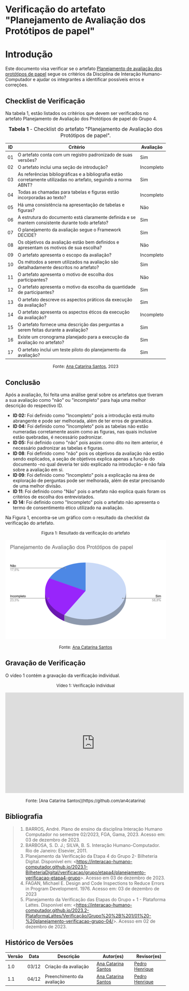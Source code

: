 # Verificação do artefato "Planejamento de Avaliação dos Protótipos de papel"

# Introdução

Este documento visa verificar se o artefato [Planejamento de avaliação dos protótipos de papel](https://interacao-humano-computador.github.io/2023.2-Dominio-Publico/design_avalaiacao_desenvolvimento/nivel1/analise_de_tarefas/planejamento_avaliacao/) segue os critérios da Disciplina de Interação Humano-Computador e ajudar os integrantes a identificar possíveis erros e correções.

## Checklist de Verificação

Na tabela 1, estão listados os critérios que devem ser verificados no artefato Planejamento de Avaliação dos Protótipos de papel do Grupo 4.

<font size="3"><p style="text-align: center"><b>Tabela 1</b> - Checklist do artefato "Planejamento de Avaliação dos Protótipos de papel". </p></font>

| ID  | Critério                                                                                                         | Avaliação  |
| --- | ---------------------------------------------------------------------------------------------------------------- | ---------- |
| 01  | O artefato conta com um registro padronizado de suas versões?                                                    | Sim        |
| 02  | O artefato inclui uma seção de introdução?                                                                       | Incompleto |
| 03  | As referências bibliográficas e a bibliografia estão corretamente utilizadas no artefato, seguindo a norma ABNT? | Sim        |
| 04  | Todas as chamadas para tabelas e figuras estão incorporadas ao texto?                                            | Incompleto |
| 05  | Há uma consistência na apresentação de tabelas e figuras?                                                        | Não        |
| 06  | A estrutura do documento está claramente definida e se mantem consistente durante todo artefato?                 | Sim        |
| 07  | O planejamento da avaliação segue o Framework DECIDE?                                                            | Sim        |
| 08  | Os objetivos da avaliação estão bem definidos e apresentam os motivos de sua escolha?                            | Não        |
| 09  | O artefato apresenta o escopo da avaliação?                                                                      | Incompleto |
| 10  | Os métodos a serem utilizados na avaliação são detalhadamente descritos no artefato?                             | Sim        |
| 11  | O artefato apresenta o motivo de escolha dos participantes?                                                      | Não        |
| 12  | O artefato apresenta o motivo da escolha da quantidade de participantes?                                         | Sim        |
| 13  | O artefato descreve os aspectos práticos da execução da avaliação?                                               | Sim        |
| 14  | O artefato apresenta os aspectos éticos da execução da avaliação?                                                | Incompleto |
| 15  | O artefato fornece uma descrição das perguntas a serem feitas durante a avaliação?                               | Sim        |
| 16  | Existe um cronograma planejado para a execução da avaliação no artefato?                                         | Sim        |
| 17  | O artefato inclui um teste piloto do planejamento da avaliação?                                                  | Sim        |

<font size="2"><p style="text-align: center">Fonte: [Ana Catarina Santos](https://github.com/an4catarina), 2023</p></font>

## Conclusão

Após a avaliação, foi feita uma análise geral sobre os artefatos que tiveram a sua avaliação como "não" ou "incompleto" para haja uma melhor descrição do respectivo ID.

- **ID 02:** Foi definido como "Incompleto" pois a introdução está muito abrangente e pode ser melhorada, além de ter erros de gramática.
- **ID 04:** Foi definido como "Incompleto" pois as tabelas não estão numeradas corretamente assim como as figuras, nas quais inclusive estão quebradas, é necessário padronizar.
- **ID 05:** Foi definido como "não" pois assim como dito no item anterior, é necessário padronizar as tabelas e figuras.
- **ID 08**: Foi definido como "não" pois os objetivos da avaliação não estão sendo explicados, a seção de objetivos explica apenas a função do documento -no qual deveria ter sido explicado na introdução- e não fala sobre a avaliação em si.
- **ID 09**: Foi definido como "Incompleto" pois a explicação na área de exploração de perguntas pode ser melhorada, além de estar precisando de uma melhor divisão.
- **ID 11**: Foi definido como "Não" pois o artefato não explica quais foram os critérios de escolha dos entrevistados.
- **ID 14:** Foi definido como "Incompleto" pois o artefato não apresenta o termo de consentimento ético utilizado na avaliação.

Na Figura 1, encontra-se um gráfico com o resultado da checklist da verificação do artefato.

<center>

<font size="2"><p style="text-align: center">Figura 1: Resultado da verificação do artefato</p></font>

![Verificação](../../../../assets/verificacao/avalPlanProtPapel.png)

<font size="2"><p style="text-align: center">Fonte: [Ana Catarina Santos](https://github.com/an4catarina)</p></font>

</center>

## Gravação de Verificação

O vídeo 1 contém a gravação da verificação individual.

<center>

<font size="2"><p style="text-align: center">Vídeo 1: Verificação individual</p></font>

<iframe width="560" height="315" src="https://www.youtube.com/embed/BQAfJbpsxSo?si=B2mJ7OqNuaCE8LjN" title="YouTube video player" frameborder="0" allow="accelerometer; autoplay; clipboard-write; encrypted-media; gyroscope; picture-in-picture; web-share" allowfullscreen></iframe>
<font size="2"><p style="text-align: center">Fonte: [Ana Catarina Santos](https://github.com/an4catarina)</p></font>

</center>

## Bibliografia

> 1. BARROS, André. Plano de ensino da disciplina Interação Humano Computador no semestre 02/2023, FGA, Gama, 2023. Acesso em: 03 de dezembro de 2023.
> 2. BARBOSA, S. D. J.; SILVA, B. S. Interação Humano-Computador. Rio de Janeiro: Elsevier, 2011.
> 3. Planejamento da Verificação da Etapa 4 do Grupo 2- Bilheteria Digital. Disponível em: <<https://interacao-humano-computador.github.io/2023.1-BilheteriaDigital/verificacao/grupo/etapa4/planejamento-verificacao-etapa4-grupo>>. Acesso em 03 de dezembro de 2023.
> 4. FAGAN, Michael E. Design and Code Inspections to Reduce Errors in Program Development. 1976. Acesso em: 03 de dezembro de 2023
> 5. Planejamento da Verificação das Etapas do Grupo + 1 - Plataforma Lattes. Disponível em: <<https://interacao-humano-computador.github.io/2023.2-PlataformaLattes/Verificação/Grupo%20%2B%201/01%20-%20planejamento-verificacao-grupo-04/>>. Acesso em 02 de dezembro de 2023.

## Histórico de Versões

| Versão | Data  | Descrição                  | Autor(es)                                             | Revisor(es)                                    |
| ------ | ----- | -------------------------- | ----------------------------------------------------- | ---------------------------------------------- |
| 1.0    | 03/12 | Criação da avaliação       | [Ana Catarina Santos](https://github.com/an4catarina) | [Pedro Henrique](https://github.com/pedro-hsf) |
| 1.1    | 04/12 | Preenchimento da avaliação | [Ana Catarina Santos](https://github.com/an4catarina) | [Pedro Henrique](https://github.com/pedro-hsf) |
